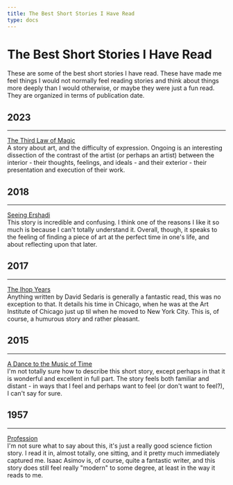 ```yaml
---
title: The Best Short Stories I Have Read
type: docs
---
```


# **The Best Short Stories I Have Read**

These are some of the best short stories I have read. These have made me feel things I would not normally
feel reading stories and think about things more deeply than I would otherwise, or maybe they were just a 
fun read. They are organized in terms of publication date.

## 2023
___
[The Third Law of Magic](https://www.theatlantic.com/magazine/archive/2023/03/ben-okri-short-story-third-law-magic/672783/?utm_source=pocket_saves)  
A story about art, and the difficulty of expression. Ongoing is an interesting dissection of the contrast 
of the artist (or perhaps an artist) between the interior - their thoughts, feelings, and ideals - and their 
exterior - their presentation and execution of their work.

## 2018
___
[Seeing Ershadi](https://www.newyorker.com/magazine/2018/03/05/seeing-ershadi)  
This story is incredible and confusing. I think one of the reasons I like it so much is because I can't totally 
understand it. Overall, though, it speaks to the feeling of finding a piece of art at the perfect time in one's life, 
and about reflecting upon that later.

## 2017
___
[The Ihop Years](https://www.newyorker.com/culture/personal-history/david-sedaris-the-ihop-years)  
Anything written by David Sedaris is generally a fantastic read, this was no exception to that. It details
his time in Chicago, when he was at the Art Institute of Chicago just up til when he moved to New York City.
This is, of course, a humurous story and rather pleasant.

## 2015
___
[A Dance to the Music of Time](https://www.theparisreview.org/blog/2015/03/06/a-dance-to-the-music-of-time/)  
I'm not totally sure how to describe this short story, except perhaps in that it is wonderful and excellent 
in full part. The story feels both familiar and distant - in ways that I feel and perhaps want to feel (or 
don't want to feel?), I can't say for sure.

## 1957
___
[Profession](https://www.inf.ufpr.br/renato/profession.html)  
I'm not sure what to say about this, it's just a really good science fiction story. I read it in, almost totally, one sitting, and it pretty much immediately captured me. Isaac Asimov is, of course, quite a fantastic writer, and this story does still feel really "modern" to some degree, at least in the way it reads to me.
